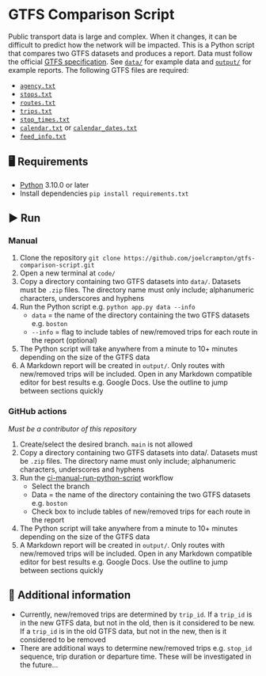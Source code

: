 # GTFS Comparison Script
Public transport data is large and complex. When it changes, it can be difficult to predict how the network will be impacted. This is a Python script that compares two GTFS datasets and produces a report. Data must follow the official [GTFS specification](https://gtfs.org/documentation/schedule/reference/). See [`data/`](https://github.com/joelcrampton/gtfs-comparison-script/tree/main/data) for example data and [`output/`](https://github.com/joelcrampton/gtfs-comparison-script/tree/main/output) for example reports. The following GTFS files are required:
- [`agency.txt`](https://gtfs.org/documentation/schedule/reference/#agencytxt)
- [`stops.txt`](https://gtfs.org/documentation/schedule/reference/#stopstxt)
- [`routes.txt`](https://gtfs.org/documentation/schedule/reference/#routestxt)
- [`trips.txt`](https://gtfs.org/documentation/schedule/reference/#tripstxt)
- [`stop_times.txt`](https://gtfs.org/documentation/schedule/reference/#stop_timestxt)
- [`calendar.txt`](https://gtfs.org/documentation/schedule/reference/#calendartxt) or [`calendar_dates.txt`](https://gtfs.org/documentation/schedule/reference/#calendar_datestxt)
- [`feed_info.txt`](https://gtfs.org/documentation/schedule/reference/#feed_infotxt)

## 🖥 Requirements
- [Python](https://www.python.org/downloads/) 3.10.0 or later
- Install dependencies `pip install requirements.txt`

## ▶️ Run
### Manual
1. Clone the repository `git clone https://github.com/joelcrampton/gtfs-comparison-script.git`
2. Open a new terminal at `code/`
3. Copy a directory containing two GTFS datasets into `data/`. Datasets must be `.zip` files. The directory name must only include; alphanumeric characters, underscores and hyphens
4. Run the Python script e.g. `python app.py data --info`
    - `data` = the name of the directory containing the two GTFS datasets e.g. `boston`
    - `--info` = flag to include tables of new/removed trips for each route in the report (optional)
5. The Python script will take anywhere from a minute to 10+ minutes depending on the size of the GTFS data
6. A Markdown report will be created in `output/`. Only routes with new/removed trips will be included. Open in any Markdown compatible editor for best results e.g. Google Docs. Use the outline to jump between sections quickly
### GitHub actions
_Must be a contributor of this repository_
1. Create/select the desired branch. `main` is not allowed
2. Copy a directory containing two GTFS datasets into data/. Datasets must be `.zip` files. The directory name must only include; alphanumeric characters, underscores and hyphens
3. Run the [ci-manual-run-python-script](https://github.com/joelcrampton/gtfs-comparison-script/actions/workflows/ci-manual-run-python-script.yaml) workflow
    - Select the branch
    - Data = the name of the directory containing the two GTFS datasets e.g. `boston`
    - Check box to include tables of new/removed trips for each route in the report
4. The Python script will take anywhere from a minute to 10+ minutes depending on the size of the GTFS data
5. A Markdown report will be created in `output/`. Only routes with new/removed trips will be included. Open in any Markdown compatible editor for best results e.g. Google Docs. Use the outline to jump between sections quickly

## 📌 Additional information
- Currently, new/removed trips are determined by `trip_id`. If a `trip_id` is in the new GTFS data, but not in the old, then is it considered to be new. If a `trip_id` is in the old GTFS data, but not in the new, then is it considered to be removed
- There are additional ways to determine new/removed trips e.g. `stop_id` sequence, trip duration or departure time. These will be investigated in the future...
